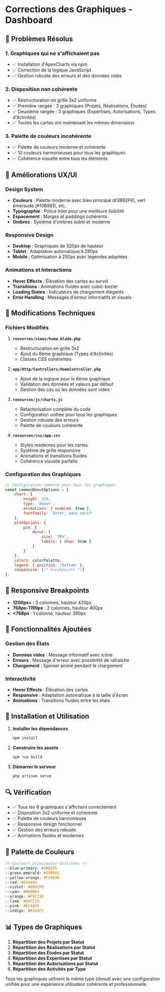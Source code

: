 # Corrections des Graphiques - Dashboard

## 🎯 Problèmes Résolus

### 1. **Graphiques qui ne s'affichaient pas**
- ✅ Installation d'ApexCharts via npm
- ✅ Correction de la logique JavaScript
- ✅ Gestion robuste des erreurs et des données vides

### 2. **Disposition non cohérente**
- ✅ Restructuration en grille 3x2 uniforme
- ✅ Première rangée : 3 graphiques (Projets, Réalisations, Études)
- ✅ Deuxième rangée : 3 graphiques (Expertises, Autorisations, Types d'Activités)
- ✅ Toutes les cartes ont maintenant les mêmes dimensions

### 3. **Palette de couleurs incohérente**
- ✅ Palette de couleurs moderne et cohérente
- ✅ 10 couleurs harmonieuses pour tous les graphiques
- ✅ Cohérence visuelle entre tous les éléments

## 🎨 Améliorations UX/UI

### **Design System**
- **Couleurs** : Palette moderne avec bleu principal (#3B82F6), vert émeraude (#10B981), etc.
- **Typographie** : Police Inter pour une meilleure lisibilité
- **Espacement** : Marges et paddings cohérents
- **Ombres** : Système d'ombres subtil et moderne

### **Responsive Design**
- **Desktop** : Graphiques de 320px de hauteur
- **Tablet** : Adaptation automatique à 280px
- **Mobile** : Optimisation à 250px avec légendes adaptées

### **Animations et Interactions**
- **Hover Effects** : Élévation des cartes au survol
- **Transitions** : Animations fluides avec cubic-bezier
- **Loading States** : Indicateurs de chargement élégants
- **Error Handling** : Messages d'erreur informatifs et visuels

## 🔧 Modifications Techniques

### **Fichiers Modifiés**

1. **`resources/views/home.blade.php`**
   - Restructuration en grille 3x2
   - Ajout du 6ème graphique (Types d'Activités)
   - Classes CSS cohérentes

2. **`app/Http/Controllers/HomeController.php`**
   - Ajout de la logique pour le 6ème graphique
   - Validation des données et valeurs par défaut
   - Gestion des cas où les données sont vides

3. **`resources/js/charts.js`**
   - Refactorisation complète du code
   - Configuration unifiée pour tous les graphiques
   - Gestion robuste des erreurs
   - Palette de couleurs cohérente

4. **`resources/css/app.css`**
   - Styles modernes pour les cartes
   - Système de grille responsive
   - Animations et transitions fluides
   - Cohérence visuelle parfaite

### **Configuration des Graphiques**

```javascript
// Configuration commune pour tous les graphiques
const commonDonutOptions = {
    chart: {
        height: 320,
        type: 'donut',
        animations: { enabled: true },
        fontFamily: 'Inter, sans-serif'
    },
    plotOptions: {
        pie: {
            donut: {
                size: '70%',
                labels: { show: true }
            }
        }
    },
    colors: colorPalette,
    legend: { position: 'bottom' },
    responsive: [/* breakpoints */]
};
```

## 📱 Responsive Breakpoints

- **1200px+** : 3 colonnes, hauteur 420px
- **768px-1199px** : 2 colonnes, hauteur 400px  
- **<768px** : 1 colonne, hauteur 380px

## 🎯 Fonctionnalités Ajoutées

### **Gestion des États**
- **Données vides** : Message informatif avec icône
- **Erreurs** : Message d'erreur avec possibilité de rafraîchir
- **Chargement** : Spinner animé pendant le chargement

### **Interactivité**
- **Hover Effects** : Élévation des cartes
- **Responsive** : Adaptation automatique à la taille d'écran
- **Animations** : Transitions fluides entre les états

## 🚀 Installation et Utilisation

1. **Installer les dépendances**
   ```bash
   npm install
   ```

2. **Construire les assets**
   ```bash
   npm run build
   ```

3. **Démarrer le serveur**
   ```bash
   php artisan serve
   ```

## 🔍 Vérification

- ✅ Tous les 6 graphiques s'affichent correctement
- ✅ Disposition 3x2 uniforme et cohérente
- ✅ Palette de couleurs harmonieuse
- ✅ Responsive design fonctionnel
- ✅ Gestion des erreurs robuste
- ✅ Animations fluides et modernes

## 🎨 Palette de Couleurs

```css
/* Couleurs principales utilisées */
--blue-primary: #3B82F6
--green-emerald: #10B981  
--yellow-orange: #F59E0B
--red: #EF4444
--violet: #8B5CF6
--cyan: #06B6D4
--orange: #F97316
--lime: #84CC16
--pink: #EC4899
--indigo: #6366F1
```

## 📊 Types de Graphiques

1. **Répartition des Projets par Statut**
2. **Répartition des Réalisations par Statut**
3. **Répartition des Études par Statut**
4. **Répartition des Expertises par Statut**
5. **Répartition des Autorisations par Statut**
6. **Répartition des Activités par Type**

Tous les graphiques utilisent le même type (donut) avec une configuration unifiée pour une expérience utilisateur cohérente et professionnelle.
